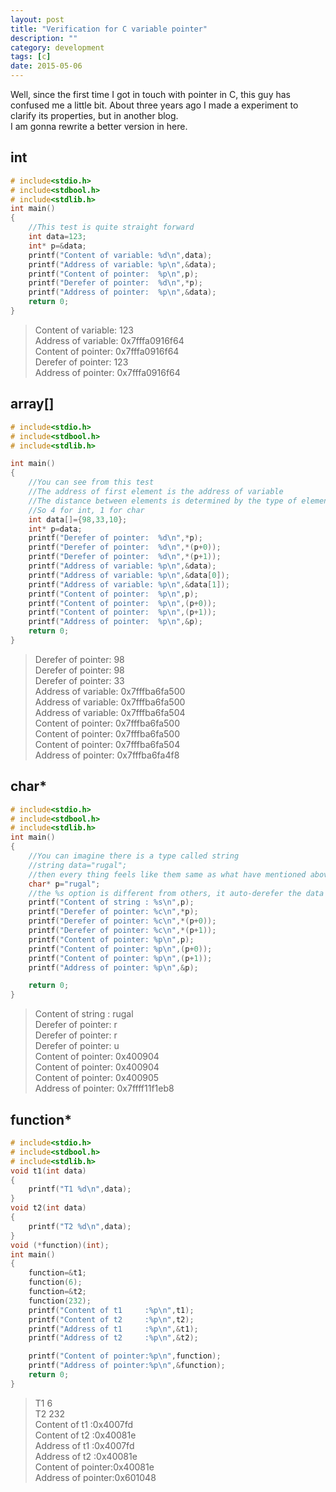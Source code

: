 ```yaml
---
layout: post
title: "Verification for C variable pointer"
description: ""
category: development
tags: [c]
date: 2015-05-06
---
```

Well, since the first time I got in touch with pointer in C, this guy has confused me a little bit. About three years ago I made a experiment to clarify its properties, but in another blog.  
I am gonna rewrite a better version in here.  

## int
```c
# include<stdio.h>
# include<stdbool.h>
# include<stdlib.h>
int main()
{
    //This test is quite straight forward
    int data=123;
    int* p=&data;
    printf("Content of variable: %d\n",data);
    printf("Address of variable: %p\n",&data);
    printf("Content of pointer:  %p\n",p);
    printf("Derefer of pointer:  %d\n",*p);
    printf("Address of pointer:  %p\n",&data);
    return 0;
}
```
>Content of variable: 123  
Address of variable: 0x7fffa0916f64  
Content of pointer:  0x7fffa0916f64  
Derefer of pointer:  123  
Address of pointer:  0x7fffa0916f64


## array[]
```c
# include<stdio.h>
# include<stdbool.h>
# include<stdlib.h>
```


```c
int main()
{
    //You can see from this test
    //The address of first element is the address of variable
    //The distance between elements is determined by the type of element.
    //So 4 for int, 1 for char
    int data[]={98,33,10};
    int* p=data;
    printf("Derefer of pointer:  %d\n",*p);
    printf("Derefer of pointer:  %d\n",*(p+0));
    printf("Derefer of pointer:  %d\n",*(p+1));
    printf("Address of variable: %p\n",&data);
    printf("Address of variable: %p\n",&data[0]);
    printf("Address of variable: %p\n",&data[1]);
    printf("Content of pointer:  %p\n",p);
    printf("Content of pointer:  %p\n",(p+0));
    printf("Content of pointer:  %p\n",(p+1));
    printf("Address of pointer:  %p\n",&p);
    return 0;
}
```
>Derefer of pointer:  98  
Derefer of pointer:  98  
Derefer of pointer:  33  
Address of variable: 0x7fffba6fa500  
Address of variable: 0x7fffba6fa500  
Address of variable: 0x7fffba6fa504  
Content of pointer:  0x7fffba6fa500  
Content of pointer:  0x7fffba6fa500  
Content of pointer:  0x7fffba6fa504  
Address of pointer:  0x7fffba6fa4f8

## char*
```c
# include<stdio.h>
# include<stdbool.h>
# include<stdlib.h>
int main()
{
    //You can imagine there is a type called string
    //string data="rugal";
    //then every thing feels like them same as what have mentioned above
    char* p="rugal";
    //the %s option is different from others, it auto-derefer the data
    printf("Content of string : %s\n",p);
    printf("Derefer of pointer: %c\n",*p);
    printf("Derefer of pointer: %c\n",*(p+0));
    printf("Derefer of pointer: %c\n",*(p+1));
    printf("Content of pointer: %p\n",p);
    printf("Content of pointer: %p\n",(p+0));
    printf("Content of pointer: %p\n",(p+1));
    printf("Address of pointer: %p\n",&p);

    return 0;
}
```
>Content of string : rugal  
Derefer of pointer: r  
Derefer of pointer: r  
Derefer of pointer: u  
Content of pointer: 0x400904  
Content of pointer: 0x400904  
Content of pointer: 0x400905  
Address of pointer: 0x7ffff11f1eb8


## function*

```c
# include<stdio.h>
# include<stdbool.h>
# include<stdlib.h>
void t1(int data)
{
    printf("T1 %d\n",data);
}
void t2(int data)
{
    printf("T2 %d\n",data);
}
void (*function)(int);
int main()
{
    function=&t1;
    function(6);
    function=&t2;
    function(232);
    printf("Content of t1     :%p\n",t1);
    printf("Content of t2     :%p\n",t2);
    printf("Address of t1     :%p\n",&t1);
    printf("Address of t2     :%p\n",&t2);

    printf("Content of pointer:%p\n",function);
    printf("Address of pointer:%p\n",&function);
    return 0;
}
```

>T1 6  
T2 232  
Content of t1     :0x4007fd  
Content of t2     :0x40081e  
Address of t1     :0x4007fd   
Address of t2     :0x40081e  
Content of pointer:0x40081e  
Address of pointer:0x601048

